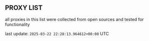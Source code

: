 ## PROXY LIST

all proxies in this list were collected from open sources and tested for functionality

last update: `2025-03-22 22:28:13.964612+00:00` UTC